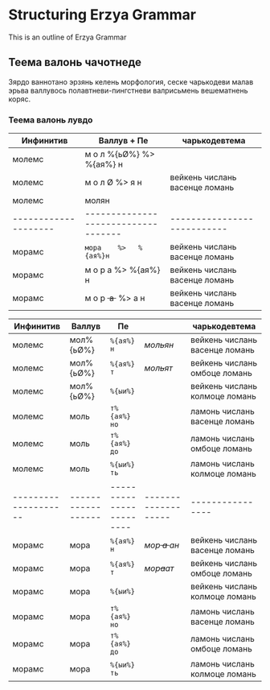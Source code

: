 # Structuring Erzya Grammar

This is an outline of Erzya Grammar

## Теема валонь чачотнеде

Зярдо ваннотано эрзянь келень морфология, сеске чарькодеви малав эрьва валлувось полавтневи-пингстневи валрисьмень вешематнень коряс.

### Теема валонь лувдо


|       Инфинитив       |       Валлув       +       Пе       |       чарькодевтема       |
|-----------------------|------------------------------------|---------------------------|
|       молемс       |       м о л %{ьØ%}  %>  %{ая%} н       |       &nbsp;      |
|       молемс       |       м о л Ø   %>  я н       |       вейкень числань васенце ломань       |
|       молемс       |       молян       |       &nbsp;       |
|--------------------|-----------------------------------|---------------------------|
|       морамс       |       `мора    %>   %{ая%}н`       |       вейкень числань васенце ломань       |
|       морамс       |       м о р а  %>   %{ая%} н       |       вейкень числань васенце ломань       |
|       морамс       |       м о р ~~&nbsp;а&nbsp;~~ %> а н       |       вейкень числань васенце ломань       |


|       Инфинитив    |       Валлув       |       Пе       |              |       чарькодевтема       |
|--------------------|--------------------|----------------|----------------|----------------|
|       молемс       |       мол%{ьØ%}       |       `%{ая%}н`       |       *мол~~ь~~ян*       |       вейкень числань васенце ломань       |
|       молемс       |       мол%{ьØ%}       |       `%{ая%}т`       |       *мол<del>ь</del>ят*       |       вейкень числань омбоце ломань       |
|       молемс       |       мол%{ьØ%}       |       `%{ыи%}`       |              |       вейкень числань колмоце ломань       |
|       молемс       |       моль       |       `т%{ая%}но`       |              |       ламонь числань васенце ломань       |
|       молемс       |       моль       |       `т%{ая%}до`       |              |       ламонь числань омбоце ломань       |
|       молемс       |       моль       |       `%{ыи%}ть`       |              |       ламонь числань колмоце ломань       |
|--------------------|------------------|------------------------|-------------------|----------------|
|       морамс       |       мора       |       `%{ая%}н`       |       *мор<s>&nbsp;а&nbsp;</s>ан*       |       вейкень числань васенце ломань       |
|       морамс       |       мора       |       `%{ая%}т`       |       *мор<strike>а</strike>ат*       |       вейкень числань омбоце ломань       |
|       морамс       |       мора       |       `%{ыи%}`       |              |       вейкень числань колмоце ломань       |
|       морамс       |       мора       |       `т%{ая%}но`       |              |       ламонь числань васенце ломань       |
|       морамс       |       мора       |       `т%{ая%}до`       |              |       ламонь числань омбоце ломань       |
|       морамс       |       мора       |       `%{ыи%}ть`       |              |       ламонь числань колмоце ломань       |

